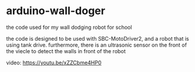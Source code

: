 # arduino-wall-doger
the code used for my wall dodging robot for school

the code is designed to be used with SBC-MotoDriver2, and a robot that is using tank drive. furthermore, there is an ultrasonic sensor on the front of the viecle to detect the walls in front of the robot

video: https://youtu.be/xZZCbme4HP0
